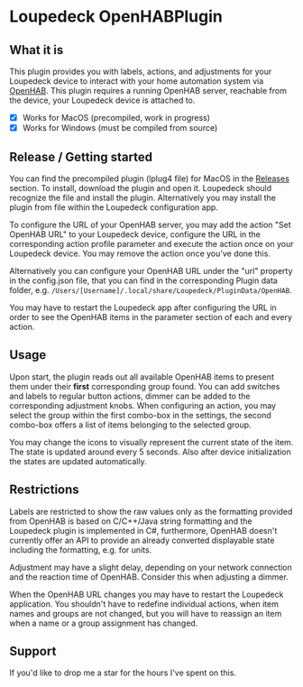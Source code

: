 # Loupedeck OpenHABPlugin

## What it is

This plugin provides you with labels, actions, and adjustments for your Loupedeck device to interact with your home automation system via [OpenHAB](https://www.openhab.org/).
This plugin requires a running OpenHAB server, reachable from the device, your Loupedeck device is attached to.

- [x] Works for MacOS (precompiled, work in progress)
- [x] Works for Windows (must be compiled from source)

## Release / Getting started

You can find the precompiled plugin (lplug4 file) for MacOS in the [Releases](https://github.com/pernozzoli/Loupedeck_OpenHABPlugin/releases) section. To install, download the plugin and open it. Loupedeck should recognize the file and install the plugin. Alternatively you may install the plugin from file within the Loupedeck configuration app.

To configure the URL of your OpenHAB server, you may add the action "Set OpenHAB URL" to your Loupedeck device, configure the URL in the corresponding action profile parameter and execute the action once on your Loupedeck device. You may remove the action once you've done this.

Alternatively you can configure your OpenHAB URL under the "url" property in the config.json file, that you can find in the corresponding Plugin data folder, e.g. `/Users/[Username]/.local/share/Loupedeck/PluginData/OpenHAB`.

You may have to restart the Loupedeck app after configuring the URL in order to see the OpenHAB items in the parameter section of each and every action.

## Usage

Upon start, the plugin reads out all available OpenHAB items to present them under their **first** corresponding group found. You can add switches and labels to regular button actions, dimmer can be added to the corresponding adjustment knobs. When configuring an action, you may select the group within the first combo-box in the settings, the second combo-box offers a list of items belonging to the selected group.

You may change the icons to visually represent the current state of the item. The state is updated around every 5 seconds. Also after device initialization the states are updated automatically.

## Restrictions

Labels are restricted to show the raw values only as the formatting provided from OpenHAB is based on C/C++/Java string formatting and the Loupedeck plugin is implemented in C#, furthermore, OpenHAB doesn't currently offer an API to provide an already converted displayable state including the formatting, e.g. for units.

Adjustment may have a slight delay, depending on your network connection and the reaction time of OpenHAB. Consider this when adjusting a dimmer.

When the OpenHAB URL changes you may have to restart the Loupedeck application. You shouldn't have to redefine individual actions, when item names and groups are not changed, but you will have to reassign an item when a name or a group assignment has changed.

## Support

If you'd like to drop me a star for the hours I've spent on this.
